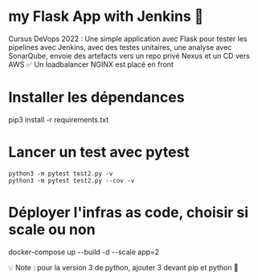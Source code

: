 # my Flask App with Jenkins 🐍

Cursus DeVops 2022 : Une simple application avec Flask pour tester les pipelines avec Jenkins, avec des testes unitaires, une analyse avec SonarQube, envoie des artefacts vers un repo privé Nexus et un CD vers AWS ✅
Un loadbalancer NGINX est placé en front

# Installer les dépendances

pip3 install -r requirements.txt

# Lancer un test avec pytest

```
python3 -m pytest test2.py -v
python3 -m pytest test2.py --cov -v
```

# Déployer l'infras as code, choisir si scale ou non
docker-compose up --build -d --scale app=2

💡 Note : pour la version 3 de python, ajouter 3 devant pip et python 🐍
